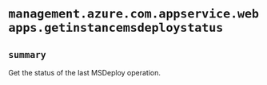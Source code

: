 # `management.azure.com.appservice.webapps.getinstancemsdeploystatus`

## `summary`
Get the status of the last MSDeploy operation.


